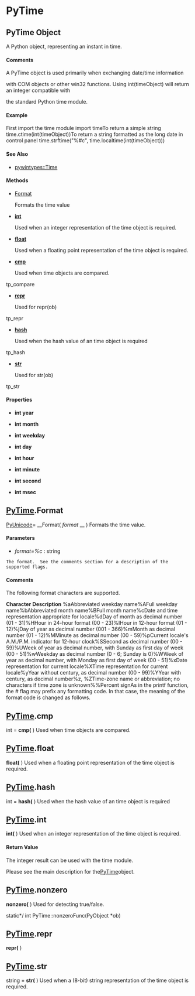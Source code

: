 # PyTime

## PyTime Object

A Python object, representing an instant in time.

#### Comments
A PyTime object is used primarily when exchanging date/time information 

with COM objects or other win32 functions.
Using int(timeObject) will return an integer compatible with 

the standard Python time module.

#### Example
First import the time module
import timeTo return a simple string
time.ctime(int(timeObject))To return a string formatted as the long date in control panel
time.strftime("%#c", time.localtime(int(timeObject)))
#### See Also


  - [pywintypes::Time](pywintypes.md#pywintypestime)

#### Methods


  - [Format](PyTime.md#pytimeformat)

    Formats the time value&nbsp;

  - [__int__](PyTime.md#pytime__int__)

    Used when an integer representation of the time object is required.&nbsp;

  - [__float__](PyTime.md#pytime__float__)

    Used when a floating point representation of the time object is required.&nbsp;

  - [__cmp__](PyTime.md#pytime__cmp__)

    Used when time objects are compared. 

tp_compare&nbsp;

  - [__repr__](PyTime.md#pytime__repr__)

    Used for repr(ob) 

tp_repr&nbsp;

  - [__hash__](PyTime.md#pytime__hash__)

    Used when the hash value of an time object is required 

tp_hash&nbsp;

  - [__str__](PyTime.md#pytime__str__)

    Used for str(ob) 

tp_str&nbsp;

#### Properties

  -  __int year__ 
    

  -  __int month__ 
    

  -  __int weekday__ 
    

  -  __int day__ 
    

  -  __int hour__ 
    

  -  __int minute__ 
    

  -  __int second__ 
    

  -  __int msec__ 
    

## [PyTime](#pytime).Format

[PyUnicode](#pyunicode)= __Format( *format* __ )
Formats the time value.

#### Parameters


  -  *format=%c* : string

    The format.  See the comments section for a description of the supported flags.

#### Comments
The following format characters are supported.

 __Character__  __Description__ %aAbbreviated weekday name%AFull weekday name%bAbbreviated month name%BFull month name%cDate and time representation appropriate for locale%dDay of month as decimal number (01 - 31)%HHour in 24-hour format (00 - 23)%IHour in 12-hour format (01 - 12)%jDay of year as decimal number (001 - 366)%mMonth as decimal number (01 - 12)%MMinute as decimal number (00 - 59)%pCurrent locale's A.M./P.M. indicator for 12-hour clock%SSecond as decimal number (00 - 59)%UWeek of year as decimal number, with Sunday as first day of week (00 - 51)%wWeekday as decimal number (0 - 6; Sunday is 0)%WWeek of year as decimal number, with Monday as first day of week (00 - 51)%xDate representation for current locale%XTime representation for current locale%yYear without century, as decimal number (00 - 99)%YYear with century, as decimal number%z, %ZTime-zone name or abbreviation; no characters if time zone is unknown%%Percent signAs in the printf function, the # flag may prefix any formatting code. In that case, the meaning of the format code is changed as follows.


## [PyTime](#pytime).__cmp__

int = ____cmp__(__ )
Used when time objects are compared.

## [PyTime](#pytime).__float__

 ____float__(__ )
Used when a floating point representation of the time object is required.

## [PyTime](#pytime).__hash__

int = ____hash__(__ )
Used when the hash value of an time object is required

## [PyTime](#pytime).__int__

 ____int__(__ )
Used when an integer representation of the time object is required.

#### Return Value
The integer result can be used with the time module. 

Please see the main description for the[PyTime](#pytime)object.

## [PyTime](#pytime).__nonzero__

 ____nonzero__(__ )
Used for detecting true/false. 

static*/ int PyTime::nonzeroFunc(PyObject *ob)

## [PyTime](#pytime).__repr__

 ____repr__(__ )


## [PyTime](#pytime).__str__

string = ____str__(__ )
Used when a (8-bit) string representation of the time object is required.